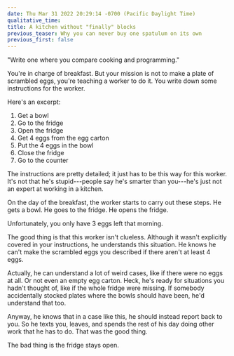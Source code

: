 ```yaml
---
date: Thu Mar 31 2022 20:29:14 -0700 (Pacific Daylight Time)
qualitative_time: 
title: A kitchen without "finally" blocks
previous_teaser: Why you can never buy one spatulum on its own
previous_first: false
---
```


"Write one where you compare cooking and programming."

You're in charge of breakfast.
But your mission is not to make a plate of scrambled eggs, you're teaching a worker to do it.
You write down some instructions for the worker.

Here's an excerpt:

1. Get a bowl
2. Go to the fridge
3. Open the fridge
4. Get 4 eggs from the egg carton
5. Put the 4 eggs in the bowl
6. Close the fridge
7. Go to the counter

The instructions are pretty detailed; it just has to be this way for this worker.
It's not that he's stupid---people say he's smarter than you---he's just not an expert at working in a kitchen.

On the day of the breakfast, the worker starts to carry out these steps.
He gets a bowl.
He goes to the fridge.
He opens the fridge.

Unfortunately, you only have 3 eggs left that morning.

The good thing is that this worker isn't clueless.
Although it wasn't explicitly covered in your instructions, he understands this situation.
He knows he can't make the scrambled eggs you described if there aren't at least 4 eggs.

Actually, he can understand a lot of weird cases, like if there were no eggs at all.
Or not even an empty egg carton.
Heck, he's ready for situations you hadn't thought of, like if the whole fridge were missing.
If somebody accidentally stocked plates where the bowls should have been, he'd understand that too.

Anyway, he knows that in a case like this, he should instead report back to you.
So he texts you, leaves, and spends the rest of his day doing other work that he has to do.
That was the good thing.

The bad thing is the fridge stays open.

